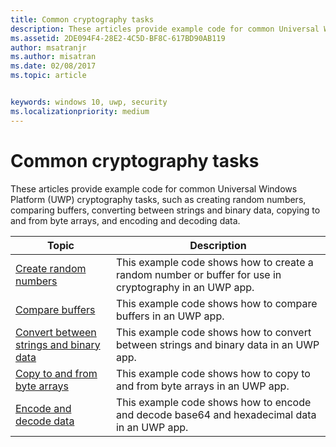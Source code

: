 ```yaml
---
title: Common cryptography tasks
description: These articles provide example code for common Universal Windows Platform (UWP) cryptography tasks, such as creating random numbers, comparing buffers, converting between strings and binary data, copying to and from byte arrays, and encoding and decoding data.
ms.assetid: 2DE094F4-28E2-4C5D-BF8C-617BD90AB119
author: msatranjr
ms.author: misatran
ms.date: 02/08/2017
ms.topic: article


keywords: windows 10, uwp, security
ms.localizationpriority: medium
---
```


# Common cryptography tasks

These articles provide example code for common Universal Windows Platform (UWP) cryptography tasks, such as creating random numbers, comparing buffers, converting between strings and binary data, copying to and from byte arrays, and encoding and decoding data.

| Topic                                                                                 | Description                                                                                            |
|---------------------------------------------------------------------------------------|--------------------------------------------------------------------------------------------------------|
| [Create random numbers](create-random-numbers.md)                                     | This example code shows how to create a random number or buffer for use in cryptography in an UWP app. |
| [Compare buffers](compare-buffers.md)                                                 | This example code shows how to compare buffers in an UWP app.                                          |
| [Convert between strings and binary data](convert-between-strings-and-binary-data.md) | This example code shows how to convert between strings and binary data in an UWP app.                  |
| [Copy to and from byte arrays](copy-to-and-from-byte-arrays.md)                       | This example code shows how to copy to and from byte arrays in an UWP app.                             |
| [Encode and decode data](encode-and-decode-data.md)                                   | This example code shows how to encode and decode base64 and hexadecimal data in an UWP app.            |

